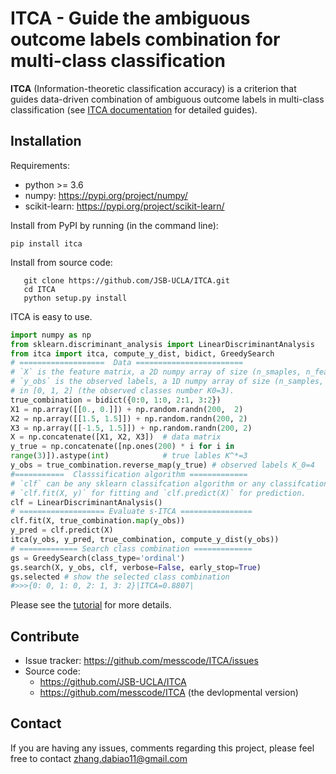 # ITCA - Guide the ambiguous outcome labels combination for multi-class classification
**ITCA**  (Information-theoretic classification accuracy) is a criterion that guides data-driven combination of ambiguous outcome labels in multi-class classification (see [ITCA documentation](https://messcode.github.io/ITCA/) for detailed guides).



## Installation
Requirements:

- python >= 3.6
- numpy: https://pypi.org/project/numpy/
- scikit-learn: https://pypi.org/project/scikit-learn/

Install from PyPI by running (in the command line):

``` shell
pip install itca
```

Install from source code:

``` shell
   git clone https://github.com/JSB-UCLA/ITCA.git
   cd ITCA
   python setup.py install
```

ITCA is easy to use.

``` python
import numpy as np
from sklearn.discriminant_analysis import LinearDiscriminantAnalysis
from itca import itca, compute_y_dist, bidict, GreedySearch
# ===================  Data ========================
# `X` is the feature matrix, a 2D numpy array of size (n_smaples, n_features).
# `y_obs` is the observed labels, a 1D numpy array of size (n_samples, ) that takes values 
# in [0, 1, 2] (the observed classes number K0=3).
true_combination = bidict({0:0, 1:0, 2:1, 3:2})
X1 = np.array([[0., 0.]]) + np.random.randn(200,  2)
X2 = np.array([[1.5, 1.5]]) + np.random.randn(200, 2)
X3 = np.array([[-1.5, 1.5]]) + np.random.randn(200, 2)
X = np.concatenate([X1, X2, X3])  # data matrix
y_true = np.concatenate([np.ones(200) * i for i in 
range(3)]).astype(int)            # true lables K^*=3
y_obs = true_combination.reverse_map(y_true) # observed labels K_0=4
#===========  Classsification algorithm =============
# `clf` can be any sklearn classifcation algorithm or any classifcation algorithm that implements 
# `clf.fit(X, y)` for fitting and `clf.predict(X)` for prediction.  
clf = LinearDiscriminantAnalysis()
# =================== Evaluate s-ITCA ================
clf.fit(X, true_combination.map(y_obs))
y_pred = clf.predict(X)
itca(y_obs, y_pred, true_combination, compute_y_dist(y_obs))
# ============= Search class combination =============
gs = GreedySearch(class_type='ordinal')
gs.search(X, y_obs, clf, verbose=False, early_stop=True)
gs.selected # show the selected class combination
#>>>{0: 0, 1: 0, 2: 1, 3: 2}|ITCA=0.8807|
```
Please see the [tutorial](https://messcode.github.io/ITCA/tutorials.html)  for more details.

## Contribute
- Issue tracker:  https://github.com/messcode/ITCA/issues
- Source code:
	- https://github.com/JSB-UCLA/ITCA
	- https://github.com/messcode/ITCA (the devlopmental version)

## Contact
If you are having any issues, comments regarding this project, please feel free to contact zhang.dabiao11@gmail.com
